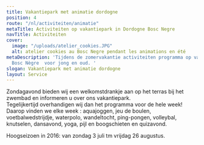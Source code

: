 ```yaml
---
title: Vakantiepark met animatie dordogne
position: 4
route: "/nl/activiteiten/animatie"
metaTitle: Activiteiten op vakantiepark in Dordogne Bosc Negre
navTitle: Activiteiten
cover:
  image: "/uploads/atelier_cookies.JPG"
  alt: atelier cookies au Bosc Negre pendant les animations en été
metaDescription: 'Tijdens de zomervakantie activiteiten programma op vakantiepark
  Bosc Nègre  voor jong en oud. '
slogan: Vakantiepark met animatie dordogne
layout: Service
---
```


Zondagavond bieden wij een welkomstdrankje aan op het terras bij het zwembad en informeren u over ons vakantiepark.\
Tegelijkertijd overhandigen wij dan het programma voor de hele week! Daarop vinden we elke week : aquajoggen, jeu de boulen, voetbalwedstrijdje, waterpolo, wandeltocht, ping-pongen, volleybal, knutselen, dansavond, yoga, pijl en boogschieten en quizavond.

Hoogseizoen in 2016: van zondag 3 juli tm vrijdag 26 augustus.